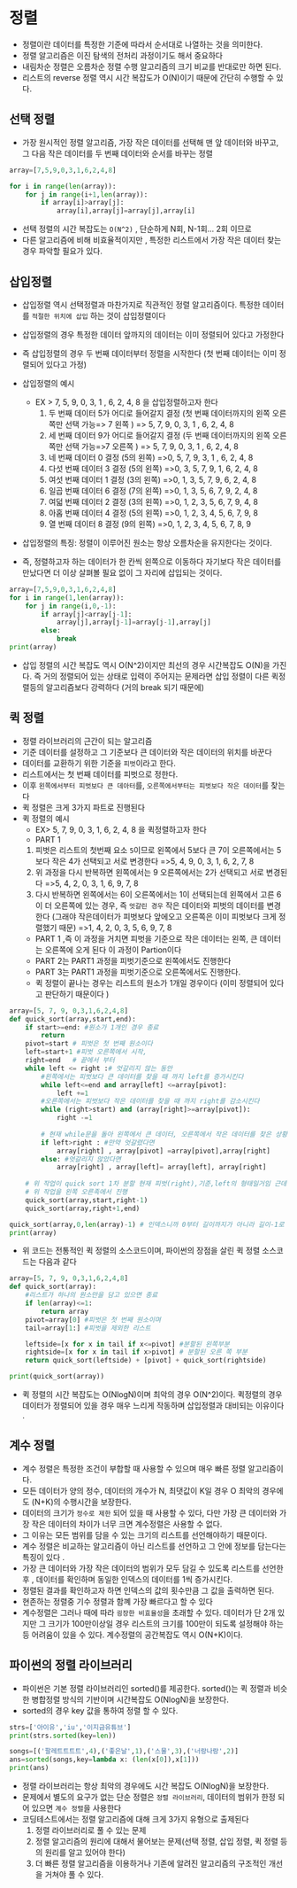 # 정렬
- 정렬이란 데이터를 특정한 기준에 따라서 순서대로 나열하는 것을 의미한다.
- 정렬 알고리즘은 이진 탐색의 전처리 과정이기도 해서 중요하다
- 내림차순 정렬은 오름차순 정렬 수행 알고리즘의 크기 비교를 반대로만 하면 된다.
- 리스트의 reverse 정렬 역시 시간 복잡도가 O(N)이기 때문에 간단히 수행할 수 있다.

## 선택 정렬
- 가장 원시적인 정렬 알고리즘, 가장 작은 데이터를 선택해 맨 앞 데이터와 바꾸고, 그 다음 작은 데이터를 두 번째 데이터와 순서를 바꾸는 정렬
```python
array=[7,5,9,0,3,1,6,2,4,8]

for i in range(len(array)):
    for j in range(i+1,len(array)):
        if array[i]>array[j]:
            array[i],array[j]=array[j],array[i]

```
- 선택 정렬의 시간 복잡도는 `O(N^2)` , 단순하게 N회, N-1회... 2회 이므로 
- 다른 알고리즘에 비해 비효율적이지만 , 특정한 리스트에서 가장 작은 데이터 찾는 경우 파악할 필요가 있다.

## 삽입정렬
- 삽입정렬 역시 선택정렬과 마찬가지로 직관적인 정렬 알고리즘이다. 특정한 데이터를 `적절한 위치에 삽입` 하는 것이 삽입정렬이다
- 삽입정렬의 경우 특정한 데이터 앞까지의 데이터는 이미 정렬되어 있다고 가정한다
- 즉 삽입정렬의 경우 두 번째 데이터부터 정렬을 시작한다 (첫 번째 데이터는 이미 정렬되어 있다고 가정)
- 삽입정렬의 예시  
    - EX > 7, 5, 9, 0, 3, 1 , 6, 2, 4, 8 을 삽입정렬하고자 한다
        1. 두 번째 데이터 5가 어디로 들어갈지 결정 (첫 번째 데이터까지의 왼쪽 오른쪽만 선택 가능=> 7 왼쪽  ) => 5, 7, 9, 0, 3, 1 , 6, 2, 4, 8
        2. 세 번째 데이터 9가 어디로 들어갈지 결정 (두 번째 데이터까지의 왼쪽 오른쪽만 선택 가능=>7 오른쪽 ) => 5, 7, 9, 0, 3, 1 , 6, 2, 4, 8
        3. 네 번째 데이터 0 결정 (5의 왼쪽) =>0, 5, 7, 9, 3, 1 , 6, 2, 4, 8
        4. 다섯 번째 데이터 3 결정 (5의 왼쪽) =>0, 3, 5, 7, 9, 1, 6, 2, 4, 8
        5. 여섯 번째 데이터 1 결정 (3의 왼쪽) =>0, 1, 3, 5, 7, 9, 6, 2, 4, 8
        6. 일곱 번째 데이터 6 결정 (7의 왼쪽) =>0, 1, 3, 5, 6, 7, 9, 2, 4, 8
        7. 여덟 번째 데이터 2 결정 (3의 왼쪽) =>0, 1, 2, 3, 5, 6, 7, 9, 4, 8
        8. 아홉 번째 데이터 4 결정 (5의 왼쪽) =>0, 1, 2, 3, 4, 5, 6, 7, 9, 8
        9. 열 번째 데이터 8 결정   (9의 왼쪽) =>0, 1, 2, 3, 4, 5, 6, 7, 8, 9

- 삽입정렬의 특징: 정렬이 이루어진 원소는 항상 오름차순을 유지한다는 것이다.
- 즉, 정렬하고자 하는 데이터가 한 칸씩 왼쪽으로 이동하다 자기보다 작은 데이터를 만났다면 더 이상 살펴볼 필요 없이 그 자리에 삽입되는 것이다.
```python
array=[7,5,9,0,3,1,6,2,4,8]
for i in range(1,len(array)):
    for j in range(i,0,-1):
        if array[j]<array[j-1]:
            array[j],array[j-1]=array[j-1],array[j]
        else:
            break
print(array)
```
- 삽입 정렬의 시간 복잡도 역시 O(N^2)이지만 최선의 경우 시간복잡도 O(N)을 가진다. 즉 거의 정렬되어 있는 상태로 입력이 주어지는 문제라면
삽입 정렬이 다른 퀵정렬등의 알고리즘보다 강력하다 (거의 break 되기 때문에)

## 퀵 정렬 
- 정렬 라이브러리의 근간이 되는 알고리즘 
- 기준 데이터를 설정하고 그 기준보다 큰 데이터와 작은 데이터의 위치를 바꾼다 
- 데이터를 교환하기 위한 기준을 `피벗`이라고 한다.
- 리스트에서는 첫 번째 데이터를 피벗으로 정한다.
- 이후 `왼쪽에서부터 피벗보다 큰 데아터`를, `오른쪽에서부터는 피벗보다 작은 데이터`를 찾는다
- 퀵 정렬은 크게 3가지 파트로 진행된다
- 퀵 정렬의 예시
    - EX> 5, 7, 9, 0, 3, 1, 6, 2, 4, 8 을 퀵정렬하고자 한다
    - PART 1
     1. 피벗은 리스트의 첫번째 요소 `5`이므로 왼쪽에서 5보다 큰 7이 오른쪽에서는 5보다 작은 4가 선택되고 서로 변경한다 
        =>5, 4, 9, 0, 3, 1, 6, 2, 7, 8
     2. 위 과정을 다시 반복하면 왼쪽에서는 9 오른쪽에서는 2가 선택되고 서로 변경된다 =>5, 4, 2, 0, 3, 1, 6, 9, 7, 8
     3. 다시 반복하면 왼쪽에서는 6이 오른쪽에서는 1이 선택되는데 왼쪽에서 고른 6이 더 오른쪽에 있는 경우, 즉 `엇갈린 경우`
       작은 데이터와 피벗의 데이터를 변경한다 (그래야 작은데이터가 피벗보다 앞에오고 오른쪽은 이미 피벗보다 크게 정렬했기 때문)
       =>1, 4, 2, 0, 3, 5, 6, 9, 7, 8
    - PART 1 ,즉 이 과정을 거치면 피벗을 기준으로 작은 데이터는 왼쪽, 큰 데이터는 오른쪽에 오게 된다 이 과정이 Partion이다
    - PART 2는 PART1 과정을 피벗기준으로 왼쪽에서도 진행한다
    - PART 3는 PART1 과정을 피벗기준으로 오른쪽에서도 진행한다.
    - 퀵 정렬이 끝나는 경우는 리스트의 원소가 1개일 경우이다 (이미 정렬되어 있다고 판단하기 때문이다 )
```python
array=[5, 7, 9, 0,3,1,6,2,4,8]
def quick_sort(array,start,end):
    if start>=end: #원소가 1개인 경우 종료
        return
    pivot=start # 피벗은 첫 번째 원소이다
    left=start+1 #피벗 오른쪽에서 시작, 
    right=end   # 끝에서 부터 
    while left <= right :# 엇갈리지 않는 동안
        #왼쪽에서는 피벗보다 큰 데이터를 찾을 때 까지 left를 증가시킨다 
        while left<=end and array[left] <=array[pivot]:
            left +=1
        #오른쪽에서는 피벗보다 작은 데이터를 찾을 때 까지 right를 감소시킨다
        while (right>start) and (array[right]>=array[pivot]):
            right -=1
        
        # 현재 while문을 돌아 왼쪽에서 큰 데이터, 오른쪽에서 작은 데이터를 찾은 상황
        if left>right : #만약 엇갈렸다면
            array[right] , array[pivot] =array[pivot],array[right]
        else: #엇갈리지 않았다면
            array[right] , array[left]= array[left], array[right]
    
    # 위 작업이 quick sort 1차 분할 현재 피벗(right),기준,left의 형태일거임 근데 이 경우 right의 위치가 피벗의 위치가 됨 작은값이니까 
    # 위 작업을 왼쪽 오른족에서 진행
    quick_sort(array,start,right-1)
    quick_sort(array,right+1,end)

quick_sort(array,0,len(array)-1) # 인덱스니까 0부터 길이까지가 아니라 길이-1로 해야 가능
print(array)
``` 
- 위 코드는 전통적인 퀵 정렬의 소스코드이며, 파이썬의 장점을 살린 퀵 정렬 소스코드는 다음과 같다
```python
array=[5, 7, 9, 0,3,1,6,2,4,8]
def quick_sort(array):
    #리스트가 하나의 원소만을 담고 있으면 종료
    if len(array)<=1:
        return array
    pivot=array[0] #피벗은 첫 번째 원소이며
    tail=array[1:] #피벗을 제외한 리스트

    leftside=[x for x in tail if x<=pivot] #분할된 왼쪽부분
    rightside=[x for x in tail if x>pivot] # 분할된 오른 쪽 부분
    return quick_sort(leftside) + [pivot] + quick_sort(rightside)

print(quick_sort(array))
```
- 퀵 정렬의 시간 복잡도는 O(NlogN)이며 최악의 경우 O(N^2)이다. 퀵정렬의 경우 데이터가 정렬되어 있을 경우 매우 느리게 작동하며
 삽입정렬과 대비되는 이유이다 .

 ## 계수 정렬
 - 계수 정렬은 특정한 조건이 부합할 때 사용할 수 있으며 매우 빠른 정렬 알고리즘이다.
 - 모든 데이터가 양의 정수, 데이터의 개수가 N, 최댓값이 K일 경우 O 최악의 경우에도 (N+K)의 수행시간을 보장한다.
 - 데이터의 크기가 `정수로 제한` 되어 있을 때 사용할 수 있다, 다만 가장 큰 데이터와 가장 작은 데이터의 차이가 너무 크면 계수정렬은 사용할 수 없다.
 - 그 이유는 모든 범위를 담을 수 있는 크기의 리스트를 선언해야하기 때문이다.
 - 계수 정렬은 비교하는 알고리즘이 아닌 리스트를 선언하고 그 안에 정보를 담는다는 특징이 있다 .
 - 가장 큰 데이터와 가장 작은 데이터의 범위가 모두 담길 수 있도록 리스트를 선언한 후 , 데이터를 확인하며 동일한 인덱스의 데이터를 1씩 증가시킨다.
 - 정렬된 결과를 확인하고자 하면 인덱스의 값의 횟수만큼 그 값을 출력하면 된다. 
 - 현존하는 정렬중 기수 정렬과 함꼐 가장 빠르다고 할 수 있다
 - 계수정렬은 그러나 때에 따라 `굉장한 비효율성`을 초래할 수 있다. 데이터가 단 2개 있지만 그 크기가 100만이상일 경우 리스트의 크기를 100만이 되도록 설정해야 하는 등 어려움이 있을 수 있다. 계수정렬의 공간복잡도 역시 O(N+K)이다.

 ## 파이썬의 정렬 라이브러리
 - 파이썬은 기본 정렬 라이브러리인 sorted()를 제공한다. sorted()는 퀵 정렬과 비슷한 병합정렬 방식의 기반이며 시간복잡도 O(NlogN)을 보장한다. 
 - sorted의 경우 key 값을 통하여 정렬 할 수 있다.
 ```python
 strs=['아이유','iu','이지금유튜브']
print(strs.sorted(key=len))

songs=[('팔레트트트트',4),('좋은날',1),('스물',3),('너랑나랑',2)]
ans=sorted(songs,key=lambda x: (len(x[0]),x[1]))
print(ans)
 ```
- 정렬 라이브러리는 항상 최악의 경우에도 시간 복잡도 O(NlogN)을 보장한다. 
- 문제에서 별도의 요구가 없는 단순 정렬은 `정렬 라이브러리`, 데이터의 범위가 한정 되어 있으면 `계수 정렬`을 사용한다
- 코딩테스트에서는 정렬 알고리즘에 대해 크게 3가지 유형으로 출제된다
    1. 정렬 라이브러리로 풀 수 있는 문제
    2. 정렬 알고리즘의 원리에 대해서 물어보는 문제(선택 정렬, 삽입 정렬, 퀵 정렬 등의 원리를 알고 있어야 한다)
    3. 더 빠른 정렬 알고리즘을 이용하거나 기존에 알려진 알고리즘의 구조적인 개선을 거쳐야 풀 수 있다. 
    